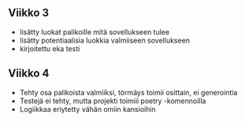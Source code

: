 ## Viikko 3
 - lisätty luokat palikoille mitä sovellukseen tulee
 - lisätty potentiaalisia luokkia valmiiseen sovellukseen
 - kirjoitettu eka testi

## Viikko 4
 - Tehty osa palikoista valmiiksi, törmäys toimii osittain, ei generointia
 - Testejä ei tehty, mutta projekti toimiii poetry -komennoilla
 - Logiikkaa eriytetty vähän omiin kansioihin

